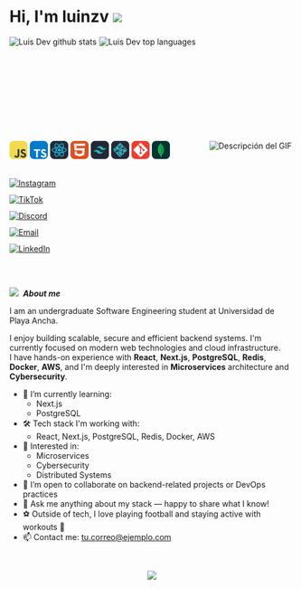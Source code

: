<h1 align="left">Hi, I'm luinzv <img src="https://media.giphy.com/media/hvRJCLFzcasrR4ia7z/giphy.gif" width="35"></h1>

<div align="left" style="display: flex; align-items: center; gap: 5px;">
  <img
    style="height: 170px; width: auto;"
    src="https://github-readme-stats.vercel.app/api?username=bastndev&show_icons=true&count_private=true&hide_border=false&border_color=ffffff&title_color=02D9F7FF&icon_color=02D9F7FF&text_color=c9d1d9&bg_color=ffffff10"
    alt="Luis Dev github stats"
  />
  <img
    style="height: 170px; width: auto;"
    src="https://github-readme-stats.vercel.app/api/top-langs/?username=bastndev&layout=compact&hide_border=false&border_color=ffffff&title_color=02D9F7FF&text_color=02D9F7FF&bg_color=ffffff10"
    alt="Luis Dev top languages"
  />
</div>
<p></p>

<img align="right" src="https://media4.giphy.com/media/v1.Y2lkPTc5MGI3NjExdnF0bnZoOWtoanpseGF3bTc1NmI4bWcyZzR5M3Z1OGtpYXd3MmZsZiZlcD12MV9pbnRlcm5hbF9naWZfYnlfaWQmY3Q9Zw/L8A2CLpJJW5d3NR5Tt/giphy.gif" alt="Descripción del GIF" width="150" />

<p align="left">
  <img src="https://github.com/tandpfun/skill-icons/blob/main/icons/JavaScript.svg" width="32" title="Javascript">   
  <img src="https://github.com/tandpfun/skill-icons/blob/main/icons/TypeScript.svg" width="32" title="TypeScript">   
  <img src="https://github.com/tandpfun/skill-icons/blob/main/icons/React-Dark.svg" width="32" title="React.Js"> 
  <img src="https://github.com/tandpfun/skill-icons/blob/main/icons/HTML.svg" width="32" title="HTML"> 
  <img src="https://github.com/tandpfun/skill-icons/blob/main/icons/TailwindCSS-Dark.svg" width="32" title="TailWindCss">
  <img src="https://github.com/tandpfun/skill-icons/blob/main/icons/Netlify-Dark.svg" width="32" title="Netlify">  
  <img src="https://github.com/tandpfun/skill-icons/blob/main/icons/Git.svg" width="32" title="Git">  
  <img src="https://github.com/tandpfun/skill-icons/blob/main/icons/MongoDB.svg" width="32" title="MongoDB">  
</p>

<br>
<div align="left">
  <a href="https://www.instagram.com/TU_USUARIO/" target="_blank" decoration="none">
    <img
      src="https://img.shields.io/badge/-Instagram-%23E4405F?style=for-the-badge&logo=instagram&logoColor=white"
      alt="Instagram"
      style="display:block; height: 25px; width: auto; margin-bottom: 4px;"
    />
  </a>
  <a href="https://www.tiktok.com/@TU_USUARIO" target="_blank" decoration="none">
    <img
      src="https://img.shields.io/badge/TikTok-000?style=for-the-badge&logo=tiktok&logoColor=white"
      alt="TikTok"
      style="display:block; height: 25px; width: auto; margin-bottom: 4px;"
    />
  </a>
  <a href="https://discord.com/users/TU_USUARIO" target="_blank" decoration="none">
    <img
      src="https://img.shields.io/badge/Discord-5865F2?style=for-the-badge&logo=discord&logoColor=white"
      alt="Discord"
      style="display:block; height: 25px; width: auto; margin-bottom: 4px;"
    />
  </a>
  <a href="mailto:TU_USUARIO@gmail.com" target="_blank" decoration="none">
    <img
      src="https://img.shields.io/badge/Email-c14438?style=for-the-badge&logo=Gmail&logoColor=white"
      alt="Email"
      style="display:block; height: 25px; width: auto; margin-bottom: 4px;"
    />
  </a>
  <a href="https://www.linkedin.com/in/TU_USUARIO/" target="_blank" decoration="none">
    <img
      src="https://img.shields.io/badge/LinkedIn-%230077B5.svg?style=for-the-badge&logo=linkedin&logoColor=white"
      alt="LinkedIn"
      style="display:block; height: 25px; width: auto; margin-bottom: 4px;"
    />
  </a>
</div>
<br><br>

<img src="https://media.tenor.com/Hp8rb6NrNboAAAAi/cat-nodding.gif" width="27px" >&nbsp; ***About me***

I am an undergraduate Software Engineering student at Universidad de Playa Ancha.

I enjoy building scalable, secure and efficient backend systems. I'm currently focused on modern web technologies and cloud infrastructure.  
I have hands-on experience with **React**, **Next.js**, **PostgreSQL**, **Redis**, **Docker**, **AWS**, and I'm deeply interested in **Microservices** architecture and **Cybersecurity**.

- 🚀 I’m currently learning:
  - Next.js
  - PostgreSQL
- 🛠️ Tech stack I'm working with:
  - React, Next.js, PostgreSQL, Redis, Docker, AWS
- 🧩 Interested in:
  - Microservices
  - Cybersecurity
  - Distributed Systems
- 🤝 I’m open to collaborate on backend-related projects or DevOps practices
- 💬 Ask me anything about my stack — happy to share what I know!
- ⚽ Outside of tech, I love playing football and staying active with workouts 💪
- 📫 Contact me: <a href="mailto:tu.correo@ejemplo.com">tu.correo@ejemplo.com</a>


<br>
<p align="center">
 <img  src="https://github-readme-streak-stats.herokuapp.com?user=bastndev&theme=tokyonight_duo&hide_border=true"
</p>
